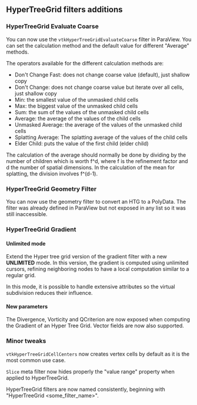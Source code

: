## HyperTreeGrid filters additions

### HyperTreeGrid Evaluate Coarse

You can now use the `vtkHyperTreeGridEvaluateCoarse` filter in ParaView.
You can set the calculation method and the default value for different "Average" methods.

The operators available for the different calculation methods are:
* Don't Change Fast: does not change coarse value (default), just shallow copy
* Don't Change: does not change coarse value but iterate over all cells, just shallow copy
* Min: the smallest value of the unmasked child cells
* Max: the biggest value of the unmasked child cells
* Sum: the sum of the values of the unmasked child cells
* Average: the average of the values of the child cells
* Unmasked Average: the average of the values of the unmasked child cells
* Splatting Average: The splatting average of the values of the child cells
* Elder Child: puts the value of the first child (elder child)

The calculation of the average should normally be done by dividing by the number of
children which is worth f^d, where f is the refinement factor and d the number of spatial
dimensions. In the calculation of the mean for splatting, the division involves f^(d-1).

### HyperTreeGrid Geometry Filter

You can now use the geometry filter to convert an HTG to a PolyData.
The filter was already defined in ParaView but not exposed in any list
so it was still inaccessible.

### HyperTreeGrid Gradient

#### Unlimited mode

Extend the Hyper tree grid version of the gradient filter with a new
**UNLIMITED** mode. In this version, the gradient is computed using unlimited
cursors, refining neighboring nodes to have a local computation similar to
a regular grid.

In this mode, it is possible to handle extensive attributes so the
virtual subdivision reduces their influence.

#### New parameters

The Divergence, Vorticity and QCriterion are now exposed when computing the
Gradient of an Hyper Tree Grid. Vector fields are now also supported.

### Minor tweaks

`vtkHyperTreeGridCellCenters` now creates vertex cells by default as
it is the most common use case.

`Slice` meta filter now hides properly the "value range" property
when applied to HyperTreeGrid.

HyperTreeGrid filters are now named consistently, beginning with
"HyperTreeGrid <some_filter_name>".
